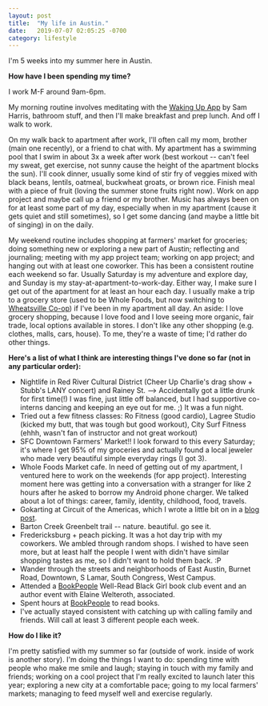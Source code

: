 ```yaml
---
layout: post
title:  "My life in Austin."
date:   2019-07-07 02:05:25 -0700
category: lifestyle
---
```

I'm 5 weeks into my summer here in Austin. 

**How have I been spending my time?**

I work M-F around 9am-6pm. 

My morning routine involves meditating with the [Waking Up App][WakingUp] by Sam Harris, bathroom stuff, and then I'll make breakfast and prep lunch. And off I walk to work. 

On my walk back to apartment after work, I'll often call my mom, brother (main one recently), or a friend to chat with. My apartment has a swimming pool that I swim in about 3x a week after work (best workout -- can't feel my sweat, get exercise, not sunny cause the height of the apartment blocks the sun). I'll cook dinner, usually some kind of stir fry of veggies mixed with black beans, lentils, oatmeal, buckwheat groats, or brown rice. Finish meal with a piece of fruit (loving the summer stone fruits right now). Work on app project and maybe call up a friend or my brother. Music has always been on for at least some part of my day, especially when in my apartment (cause it gets quiet and still sometimes), so I get some dancing (and maybe a little bit of singing) in on the daily.

My weekend routine includes shopping at farmers' market for groceries; doing something new or exploring a new part of Austin; reflecting and journaling; meeting with my app project team; working on app project; and hanging out with at least one coworker. This has been a consistent routine each weekend so far. Usually Saturday is my adventure and explore day, and Sunday is my stay-at-apartment-to-work-day. Either way, I make sure I get out of the apartment for at least an hour each day. I usually make a trip to a grocery store (used to be Whole Foods, but now switching to [Wheatsville Co-op][Wheatsville]) if I've been in my apartment all day. An aside: I love grocery shopping, because I love food and I love seeing more organic, fair trade, local options available in stores. I don't like any other shopping (e.g. clothes, malls, cars, house). To me, they're a waste of time; I'd rather do other things.

**Here's a list of what I think are interesting things I've done so far (not in any particular order):**
* Nightlife in Red River Cultural District (Cheer Up Charlie's drag show + Stubb's LANY concert) and Rainey St. --> Accidentally got a little drunk for first time(!) I was fine, just little off balanced, but I had supportive co-interns dancing and keeping an eye out for me. ;) It was a fun night.
* Tried out a few fitness classes: Ro Fitness (good cardio), Lagree Studio (kicked my butt, that was tough but good workout), City Surf Fitness (ehhh, wasn't fan of instructor and not great workout)
* SFC Downtown Farmers' Market!! I look forward to this every Saturday; it's where I get 95% of my groceries and actually found a local jeweler who made very beautiful simple everyday rings (I got 3).
* Whole Foods Market cafe. In need of getting out of my apartment, I ventured here to work on the weekends (for app project). Interesting moment here was getting into a conversation with a stranger for like 2 hours after he asked to borrow my Android phone charger. We talked about a lot of things: career, family, identity, childhood, food, travels.
* Gokarting at Circuit of the Americas, which I wrote a little bit on in a [blog post][blogLink].
* Barton Creek Greenbelt trail -- nature. beautiful. go see it.
* Fredericksburg + peach picking. It was a hot day trip with my coworkers. We ambled through random shops. I wished to have seen more, but at least half the people I went with didn't have similar shopping tastes as me, so I didn't want to hold them back. :P
* Wander through the streets and neighborhoods of East Austin, Burnet Road, Downtown, S Lamar, South Congress, West Campus.
* Attended a [BookPeople][BP] Well-Read Black Girl book club event and an author event with Elaine Welteroth, associated. 
* Spent hours at [BookPeople][BP] to read books. 
* I've actually stayed consistent with catching up with calling family and friends. Will call at least 3 different people each week.

**How do I like it?**

I'm pretty satisfied with my summer so far (outside of work. inside of work is another story). I'm doing the things I want to do: spending time with people who make me smile and laugh; staying in touch with my family and friends; working on a cool project that I'm really excited to launch later this year; exploring a new city at a comfortable pace; going to my local farmers' markets; managing to feed myself well and exercise regularly.


[WakingUp]: https://wakingup.com/
[Wheatsville]: https://www.wheatsville.coop/
[blogLink]: https://j-fang.github.io/adventures/2019/07/02/lean-into-that-fear.html
[BP]: https://www.bookpeople.com/